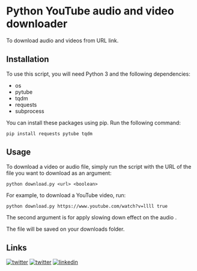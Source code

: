 
# Python YouTube audio and video downloader

To download audio and videos from URL link.

## Installation

To use this script, you will need Python 3 and the following dependencies:

-   os
-  pytube 
-  tqdm
- requests
- subprocess

You can install these packages using pip. Run the following command:

`pip install requests pytube tqdm` 

## Usage

To download a video or audio file, simply run the script with the URL of the file you want to download as an argument:

`python download.py <url> <boolean>` 

For example, to download a YouTube video, run:

`python download.py https://www.youtube.com/watch?v=llll true` 

The second argument is for apply slowing down effect on the audio .

The file will be saved on your downloads folder.

## Links

[![twitter](https://img.shields.io/badge/twitter-1DA1F2?style=for-the-badge&logo=twitter&logoColor=white)](https://twitter.com/guivialle)
[![twitter](https://img.shields.io/badge/Instagram-E4405F?style=for-the-badge&logo=instagram&logoColor=white)](https://www.instagram.com/guilherme.vialle/)
[![linkedin](https://img.shields.io/badge/linkedin-0A66C2?style=for-the-badge&logo=linkedin&logoColor=white)](https://www.linkedin.com/in/guilherme-vialle-4b1a9820a/)
